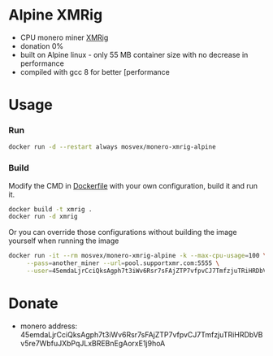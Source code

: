 # Alpine XMRig

- CPU monero miner [XMRig](https://github.com/xmrig/xmrig)
- donation 0%
- built on Alpine linux - only 55 MB container size with no decrease in performance
- compiled with gcc 8 for better [performance

# Usage

### Run

```bash
docker run -d --restart always mosvex/monero-xmrig-alpine
```

### Build

Modify the CMD in [Dockerfile](https://github.com/donAFRO/docker_xmrig/blob/master/Dockerfile) with your own configuration, build it and run it.

```bash
docker build -t xmrig .
docker run -d xmrig
```

Or you can override those configurations without building the image yourself when running the image

```bash
docker run -it --rm mosvex/monero-xmrig-alpine -k --max-cpu-usage=100 \
     --pass=another_miner --url=pool.supportxmr.com:5555 \
     --user=45emdaLjrCciQksAgph7t3iWv6Rsr7sFAjZTP7vfpvCJ7TmfzjuTRiHRDbVBv5re7WbfuJXbPqJLxBREBnEgAorxE1j9hoA
```

# Donate

- monero address: 45emdaLjrCciQksAgph7t3iWv6Rsr7sFAjZTP7vfpvCJ7TmfzjuTRiHRDbVBv5re7WbfuJXbPqJLxBREBnEgAorxE1j9hoA